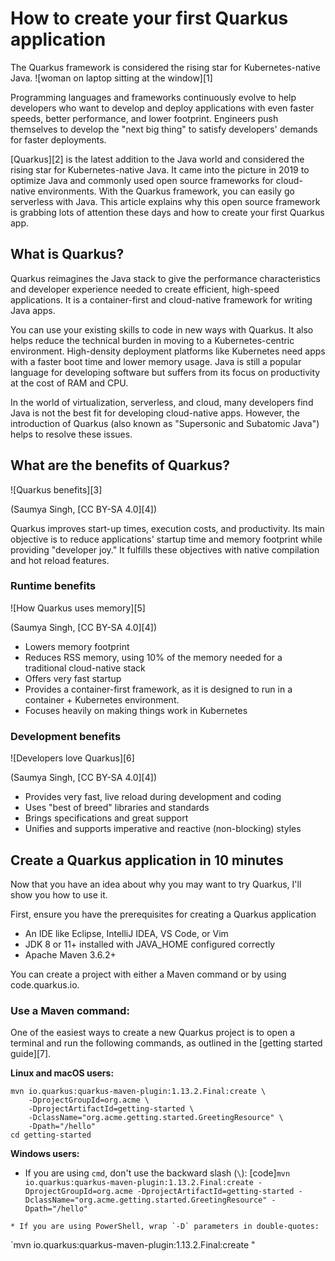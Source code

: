 [#]: subject: (How to create your first Quarkus application)
[#]: via: (https://opensource.com/article/21/4/quarkus-tutorial)
[#]: author: (Saumya Singh https://opensource.com/users/saumyasingh)
[#]: collector: (lujun9972)
[#]: translator: ( )
[#]: reviewer: ( )
[#]: publisher: ( )
[#]: url: ( )

How to create your first Quarkus application
======
The Quarkus framework is considered the rising star for
Kubernetes-native Java.
![woman on laptop sitting at the window][1]

Programming languages and frameworks continuously evolve to help developers who want to develop and deploy applications with even faster speeds, better performance, and lower footprint. Engineers push themselves to develop the "next big thing" to satisfy developers' demands for faster deployments.

[Quarkus][2] is the latest addition to the Java world and considered the rising star for Kubernetes-native Java. It came into the picture in 2019 to optimize Java and commonly used open source frameworks for cloud-native environments. With the Quarkus framework, you can easily go serverless with Java. This article explains why this open source framework is grabbing lots of attention these days and how to create your first Quarkus app.

## What is Quarkus?

Quarkus reimagines the Java stack to give the performance characteristics and developer experience needed to create efficient, high-speed applications. It is a container-first and cloud-native framework for writing Java apps.

You can use your existing skills to code in new ways with Quarkus. It also helps reduce the technical burden in moving to a Kubernetes-centric environment. High-density deployment platforms like Kubernetes need apps with a faster boot time and lower memory usage. Java is still a popular language for developing software but suffers from its focus on productivity at the cost of RAM and CPU.

In the world of virtualization, serverless, and cloud, many developers find Java is not the best fit for developing cloud-native apps. However, the introduction of Quarkus (also known as "Supersonic and Subatomic Java") helps to resolve these issues.

## What are the benefits of Quarkus?

![Quarkus benefits][3]

(Saumya Singh, [CC BY-SA 4.0][4])

Quarkus improves start-up times, execution costs, and productivity. Its main objective is to reduce applications' startup time and memory footprint while providing "developer joy." It fulfills these objectives with native compilation and hot reload features.

### Runtime benefits

![How Quarkus uses memory][5]

(Saumya Singh, [CC BY-SA 4.0][4])

  * Lowers memory footprint
  * Reduces RSS memory, using 10% of the memory needed for a traditional cloud-native stack
  * Offers very fast startup
  * Provides a container-first framework, as it is designed to run in a container + Kubernetes environment.
  * Focuses heavily on making things work in Kubernetes



### Development benefits

![Developers love Quarkus][6]

(Saumya Singh, [CC BY-SA 4.0][4])

  * Provides very fast, live reload during development and coding
  * Uses "best of breed" libraries and standards
  * Brings specifications and great support
  * Unifies and supports imperative and reactive (non-blocking) styles



## Create a Quarkus application in 10 minutes

Now that you have an idea about why you may want to try Quarkus, I'll show you how to use it.

First, ensure you have the prerequisites for creating a Quarkus application

  * An IDE like Eclipse, IntelliJ IDEA, VS Code, or Vim
  * JDK 8 or 11+ installed with JAVA_HOME configured correctly
  * Apache Maven 3.6.2+



You can create a project with either a Maven command or by using code.quarkus.io.

### Use a Maven command:

One of the easiest ways to create a new Quarkus project is to open a terminal and run the following commands, as outlined in the [getting started guide][7]. 

**Linux and macOS users:**


```
mvn io.quarkus:quarkus-maven-plugin:1.13.2.Final:create \
    -DprojectGroupId=org.acme \
    -DprojectArtifactId=getting-started \
    -DclassName="org.acme.getting.started.GreetingResource" \
    -Dpath="/hello"
cd getting-started
```

**Windows users:**

  * If you are using `cmd`, don't use the backward slash (`\`): [code]`mvn io.quarkus:quarkus-maven-plugin:1.13.2.Final:create -DprojectGroupId=org.acme -DprojectArtifactId=getting-started -DclassName="org.acme.getting.started.GreetingResource" -Dpath="/hello"`
```
* If you are using PowerShell, wrap `-D` parameters in double-quotes:
```
`mvn io.quarkus:quarkus-maven-plugin:1.13.2.Final:create "